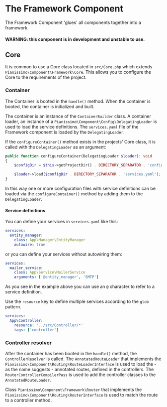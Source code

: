# The Framework Component
The Framework Component 'glues' all components together into a framework.

#### WARNING: this component is in development and unstable to use.

## Core
It is common to use a Core class located in `src/Core.php` which extends `Pianissimo\Component\Framework\Core`.
This allows you to configure the Core to the requirements of the project.

### Container
The Container is booted in the `handle()` method.
When the container is booted, the container is initialized and built.

The container is an instance of the `ContainerBuilder` class.
A container loader, an instance of a `Pianissimo\Component\Config\DelegatingLoader` is used to load the service definitions.
The `services.yaml` file of the Framework component is loaded by the `DelegatingLoader`.

If the `configureContainer()` method exists in the projects' Core class, it is called with the `DelegatingLoader` as an argument:
````PHP
public function configureContainer(DelegatingLoader $loader): void
{
    $configDir = $this->getProjectDir() . DIRECTORY_SEPARATOR . 'config';

    $loader->load($configDir . DIRECTORY_SEPARATOR . 'services.yaml');
}
````
In this way one or more configuration files with service definitions can be loaded via the `configureContainer()` method by adding them to the `DelegatingLoader`.

#### Service definitions
You can define your services in `services.yaml` like this:
````YAML
services:
  entity_manager:
    class: App\Manager\EntityManager
    autowire: true
````
or you can define your services without autowiring them:
````YAML
services:
  mailer_service:
    class: App\Service\MailerService
    arguments: ['@entity_manager', 'SMTP']
````
As you see in the example above you can use an `@` character to refer to a service definition.

Use the `resource` key to define multiple services according to the `glob` pattern.
````YAML
services:
  App\Controller:
    resource: '../src/Controller/*'
    tags: ['controller']
````

### Controller resolver
After the container has been booted in the `handle()` method, the `ControllerResolver` is called.
The `AnnotatedRouteLoader` that implements the `Pianissimo\Component\Routing\RouteLoaderInterface` is used to load the - 
as the name suggests - annotated routes, defined in the controllers.
The `RouterControllerCompilerPass` is used to add the controller classes to the `AnnotatedRouteLoader`.

Class `Pianissimo\Component\Framework\Router` that implements the `Pianissimo\Component\Routing\RouterInterface` 
is used to match the route to a controller method.

